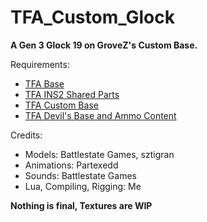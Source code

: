 # TFA_Custom_Glock

**A Gen 3 Glock 19 on GroveZ's Custom Base.**

Requirements:

- [TFA Base](https://steamcommunity.com/workshop/filedetails/?id=415143062)
- [TFA INS2 Shared Parts](https://steamcommunity.com/workshop/filedetails/?id=866368346)
- [TFA Custom Base](https://github.com/GroveZ45/TFA-Custom-Base)
- [TFA Devil's Base and Ammo Content](https://steamcommunity.com/sharedfiles/filedetails/?id=2812148305)

Credits:

- Models: Battlestate Games, sztigran
- Animations: Partexedd
- Sounds: Battlestate Games
- Lua, Compiling, Rigging: Me

**Nothing is final, Textures are WIP**
